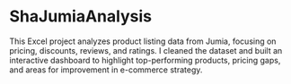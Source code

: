 # ShaJumiaAnalysis
This Excel project analyzes product listing data from Jumia, focusing on pricing, discounts, reviews, and ratings. I cleaned the dataset and built an interactive dashboard to highlight top-performing products, pricing gaps, and areas for improvement in e-commerce strategy.
